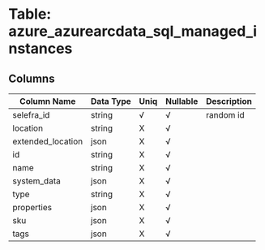 # Table: azure_azurearcdata_sql_managed_instances

## Columns 

|  Column Name   |  Data Type  | Uniq | Nullable | Description | 
|  ----  | ----  | ----  | ----  | ---- | 
| selefra_id | string | √ | √ | random id | 
| location | string | X | √ |  | 
| extended_location | json | X | √ |  | 
| id | string | X | √ |  | 
| name | string | X | √ |  | 
| system_data | json | X | √ |  | 
| type | string | X | √ |  | 
| properties | json | X | √ |  | 
| sku | json | X | √ |  | 
| tags | json | X | √ |  | 


